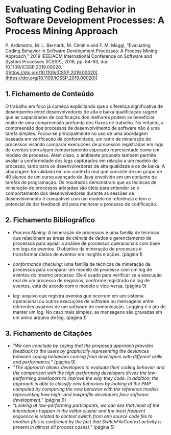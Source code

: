 ﻿# Evaluating Coding Behavior in Software Development Processes: A Process Mining Approach

P. Ardimento, M. L. Bernardi, M. Cimitile and F. M. Maggi, “Evaluating Coding Behavior in Software Development Processes: A Process Mining Approach,” 2019 IEEE/ACM International Conference on Software and System Processes (ICSSP), 2019, pp. 84-93, doi: 10.1109/ICSSP.2019.00020.  
    [[https://doi.org/10.1109/ICSSP.2019.00020](https://doi.org/10.1109/ICSSP.2019.00020)]

## 1. Fichamento de Conteúdo
O trabalho em foco já começa explicitando que a diferença significativa de desempenho entre desenvolvedores de alta e baixa qualificação sugere que as capacidades de codificação dos melhores podem se beneficiar muito de uma compreensão profunda dos fluxos de trabalho. No entanto, a compreensão dos processos de desenvolvimento de software não é uma tarefa simples. Focou-se  principalmente no uso de uma abordagem baseada em verificação de conformidade, um ramo de mineração de processos visando comparar execuções de processos registradas em logs de eventos com algum comportamento esperado representado como um modelo de processo. Além disso, o ambiente proposto
também permite avaliar a conformidade dos logs capturados
em relação a um modelo de processo, tanto para os desenvolvedores de alta qualidade e os de baixa. A abordagem foi validada em um contexto real que consiste
de um grupo de 40 alunos de um curso avançado de Java envolvido em um conjunto de tarefas de programação. Os resultados demonstram que as técnicas de mineração de processos adotadas são úteis para entender
se o comportamento dos desenvolvedores durante as sessões de desenvolvimento é compatível com um modelo de referência e tem o potencial de dar feedback útil para melhorar o processo de codificação.

## 2. Fichamento Bibliográfico

-   _Process Mining:_ A mineração de processos é uma família de técnicas que relacionam as áreas de ciência de dados e gerenciamento de processos para apoiar a análise de processos operacionais com base em logs de eventos. O objetivo da mineração de processos é transformar dados de eventos em insights e ações. (página 1)

- _conformance checking_: uma família de técnicas de mineração de processos para comparar um modelo de processo com um log de eventos do mesmo processo. Ele é usado para verificar se a execução real de um processo de negócios, conforme registrado no log de eventos, está de acordo com o modelo e vice-versa. (página 9)

-   _log_: arquivo que registra eventos que ocorrem em um sistema operacional ou outras execuções de software ou mensagens entre diferentes usuários de um software de comunicação. Logging é o ato de manter um log. No caso mais simples, as mensagens são gravadas em um único arquivo de log. (página 1)

## 3. Fichamento de Citações

-   _"We can conclude by saying that the proposed approach provides feedback to the users by graphically representing the deviances between coding behaviors coming from developers with different skills and performance."_ (página 9)
-   _"The approach allows developers to evaluate their coding behavior and the comparison with the high-performing developers drives the low-performing developers to improve the way they code. In addition, the approach is able to classify new behaviors by looking at the PMP computed by comparing the new behavior with the reference models representing how high- and lowprofile developers face software development."_  (página 9)
-   _"Looking at low-performing participants, we can see that most of the interactions happen in the editor cluster and the most frequent sequence is related to context switch from one source code file to another (this is confirmed by the fact that SwitchFileContext activity is present in almost all process cases)."_  (página 5)

